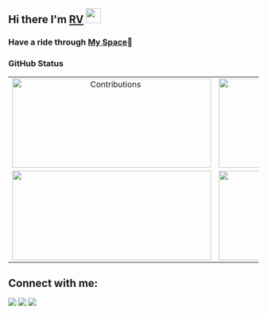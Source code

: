 ## Hi there I'm [RV](https://linktr.ee/imrv) <img src="https://raw.githubusercontent.com/MartinHeinz/MartinHeinz/master/wave.gif" width="30px">
 

### Have a ride through [My Space](https://rvspace.vercel.app/)🚀

### GitHub Status
<table align="center">
  <tr>
    <td align="center">
      <img alt="Contributions" src="https://github-readme-stats.vercel.app/api?username=RV12R&show_icons=true&theme=github_dark&hide_border=true" width="400px" height="180px" >
    </td>
    <td align="center">
        <img src ="https://github-readme-streak-stats.herokuapp.com?user=RV12R&theme=github_dark&hide_border=true" width="400px" height="180px">
    </td>
  </tr>
    <tr>
    <td align="center">
        <img src ="https://github-readme-stats.vercel.app/api/top-langs/?username=RV12R&layout=compact&hide_border=true&theme=github_dark&langs_count=10&hide=jupyter%20notebook,tex,php" width="400px" height="180px">
    </td>
      <td>
        <img src="https://activity-graph.herokuapp.com/graph?username=RV12R&theme=react-dark" width="400px" height="180px">
      </td>
  </tr>
</table>

## Connect with me:

<p align = "center">

<!-- [<img src="https://img.shields.io/badge/kaggle-%2312100E.svg?&style=for-the-badge&logo=kaggle&logoColor=white&color=black" />](https://)-->
[<img src="https://img.shields.io/badge/twitter-%231DA1F2.svg?&style=for-the-badge&logo=twitter&logoColor=white&color=black" />](https://twitter.com/RahulAV20) 
[<img src="https://img.shields.io/badge/linkedin-%2312100E.svg?&style=for-the-badge&logo=linkedin&logoColor=white&color=black" />](https://www.linkedin.com/in/rv12/)
[<img src="https://img.shields.io/badge/medium-%2312100E.svg?&style=for-the-badge&logo=medium&logoColor=white&color=black" />](https://medium.com/@rahulAV)


</p>



<!--
**RV12R/RV12R** is a ✨ _special_ ✨ repository because its `README.md` (this file) appears on your GitHub profile.

Here are some ideas to get you started:

- 🔭 I’m currently working on ...
- 🌱 I’m currently learning ...
- 👯 I’m looking to collaborate on ...
- 🤔 I’m looking for help with ...
- 💬 Ask me about ...
- 📫 How to reach me: ...
- 😄 Pronouns: ...
- ⚡ Fun fact: ...
-->

